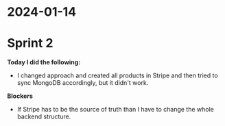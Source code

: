 # 2024-01-14

# Sprint 2

**Today I did the following:**

- I changed approach and created all products in Stripe and then tried to sync MongoDB accordingly, but it didn't work.

**Blockers**

- If Stripe has to be the source of truth than I have to change the whole backend structure.
